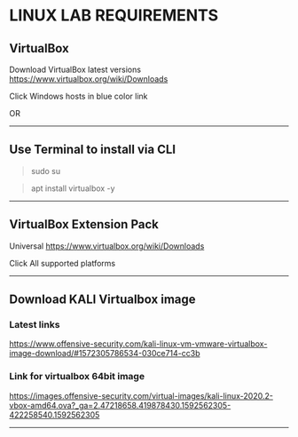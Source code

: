 # LINUX LAB REQUIREMENTS


## VirtualBox


Download VirtualBox latest versions 
https://www.virtualbox.org/wiki/Downloads

Click Windows hosts in blue color link

OR

-------------------

## Use Terminal to install via CLI 

   > sudo su
   
   > apt install virtualbox -y

-------------------------------

## VirtualBox Extension Pack

Universal
https://www.virtualbox.org/wiki/Downloads

Click All supported platforms

-------------------------

## Download KALI Virtualbox image
### Latest links
https://www.offensive-security.com/kali-linux-vm-vmware-virtualbox-image-download/#1572305786534-030ce714-cc3b

### Link for virtualbox 64bit image
https://images.offensive-security.com/virtual-images/kali-linux-2020.2-vbox-amd64.ova?_ga=2.47218658.419878430.1592562305-422258540.1592562305

------------------------------
